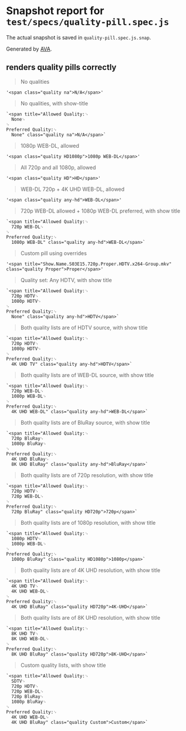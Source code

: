 # Snapshot report for `test/specs/quality-pill.spec.js`

The actual snapshot is saved in `quality-pill.spec.js.snap`.

Generated by [AVA](https://ava.li).

## renders quality pills correctly

> No qualities

    '<span class="quality na">N/A</span>'

> No qualities, with show-title

    `<span title="Allowed Quality:␊
      None␊
    ␊
    Preferred Quality:␊
      None" class="quality na">N/A</span>`

> 1080p WEB-DL, allowed

    '<span class="quality HD1080p">1080p WEB-DL</span>'

> All 720p and all 1080p, allowed

    '<span class="quality HD">HD</span>'

> WEB-DL 720p + 4K UHD WEB-DL, allowed

    '<span class="quality any-hd">WEB-DL</span>'

> 720p WEB-DL allowed + 1080p WEB-DL preferred, with show title

    `<span title="Allowed Quality:␊
      720p WEB-DL␊
    ␊
    Preferred Quality:␊
      1080p WEB-DL" class="quality any-hd">WEB-DL</span>`

> Custom pill using overrides

    '<span title="Show.Name.S03E15.720p.Proper.HDTV.x264-Group.mkv" class="quality Proper">Proper</span>'

> Quality set: Any HDTV, with show title

    `<span title="Allowed Quality:␊
      720p HDTV␊
      1080p HDTV␊
    ␊
    Preferred Quality:␊
      None" class="quality any-hd">HDTV</span>`

> Both quality lists are of HDTV source, with show title

    `<span title="Allowed Quality:␊
      720p HDTV␊
      1080p HDTV␊
    ␊
    Preferred Quality:␊
      4K UHD TV" class="quality any-hd">HDTV</span>`

> Both quality lists are of WEB-DL source, with show title

    `<span title="Allowed Quality:␊
      720p WEB-DL␊
      1080p WEB-DL␊
    ␊
    Preferred Quality:␊
      4K UHD WEB-DL" class="quality any-hd">WEB-DL</span>`

> Both quality lists are of BluRay source, with show title

    `<span title="Allowed Quality:␊
      720p BluRay␊
      1080p BluRay␊
    ␊
    Preferred Quality:␊
      4K UHD BluRay␊
      8K UHD BluRay" class="quality any-hd">BluRay</span>`

> Both quality lists are of 720p resolution, with show title

    `<span title="Allowed Quality:␊
      720p HDTV␊
      720p WEB-DL␊
    ␊
    Preferred Quality:␊
      720p BluRay" class="quality HD720p">720p</span>`

> Both quality lists are of 1080p resolution, with show title

    `<span title="Allowed Quality:␊
      1080p HDTV␊
      1080p WEB-DL␊
    ␊
    Preferred Quality:␊
      1080p BluRay" class="quality HD1080p">1080p</span>`

> Both quality lists are of 4K UHD resolution, with show title

    `<span title="Allowed Quality:␊
      4K UHD TV␊
      4K UHD WEB-DL␊
    ␊
    Preferred Quality:␊
      4K UHD BluRay" class="quality HD720p">4K-UHD</span>`

> Both quality lists are of 8K UHD resolution, with show title

    `<span title="Allowed Quality:␊
      8K UHD TV␊
      8K UHD WEB-DL␊
    ␊
    Preferred Quality:␊
      8K UHD BluRay" class="quality HD720p">8K-UHD</span>`

> Custom quality lists, with show title

    `<span title="Allowed Quality:␊
      SDTV␊
      720p HDTV␊
      720p WEB-DL␊
      720p BluRay␊
      1080p BluRay␊
    ␊
    Preferred Quality:␊
      4K UHD WEB-DL␊
      4K UHD BluRay" class="quality Custom">Custom</span>`
